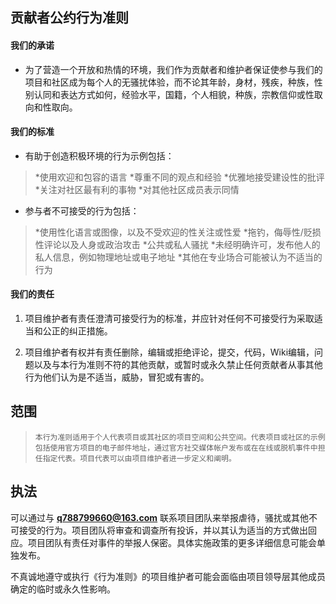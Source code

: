 ## 贡献者公约行为准则

#### 我们的承诺

+ 为了营造一个开放和热情的环境，我们作为贡献者和维护者保证使参与我们的项目和社区成为每个人的无骚扰体验，而不论其年龄，身材，残疾，种族，性别认同和表达方式如何，经验水平，国籍，个人相貌，种族，宗教信仰或性取向和性取向。

#### 我们的标准

+ 有助于创造积极环境的行为示例包括：



>  *使用欢迎和包容的语言
>  *尊重不同的观点和经验
>  *优雅地接受建设性的批评
>  *关注对社区最有利的事物
>  *对其他社区成员表示同情


+ 参与者不可接受的行为包括：

>  *使用性化语言或图像，以及不受欢迎的性关注或性爱
>  *拖钓，侮辱性/贬损性评论以及人身或政治攻击
>  *公共或私人骚扰
>  *未经明确许可，发布他人的私人信息，例如物理地址或电子地址
>  *其他在专业场合可能被认为不适当的行为

#### 我们的责任

1. 项目维护者有责任澄清可接受行为的标准，并应针对任何不可接受行为采取适当和公正的纠正措施。

2. 项目维护者有权并有责任删除，编辑或拒绝评论，提交，代码，Wiki编辑，问题以及与本行为准则不符的其他贡献，或暂时或永久禁止任何贡献者从事其他行为他们认为是不适当，威胁，冒犯或有害的。

## 范围 
>     本行为准则适用于个人代表项目或其社区的项目空间和公共空间。代表项目或社区的示例包括使用官方项目的电子邮件地址，通过官方社交媒体帐户发布或在在线或脱机事件中担任指定代表。项目代表可以由项目维护者进一步定义和阐明。

## 执法

可以通过与 **q788799660@163.com** 联系项目团队来举报虐待，骚扰或其他不可接受的行为。项目团队将审查和调查所有投诉，并以其认为适当的方式做出回应。项目团队有责任对事件的举报人保密。具体实施政策的更多详细信息可能会单独发布。

不真诚地遵守或执行《行为准则》的项目维护者可能会面临由项目领导层其他成员确定的临时或永久性影响。
